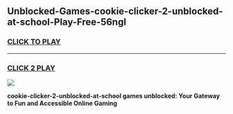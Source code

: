 
## Unblocked-Games-cookie-clicker-2-unblocked-at-school-Play-Free-56ngl
<h3>
<a href="https://premium76.site?title=cookie-clicker-2-unblocked-at-school&ref=20M">CLICK TO PLAY</a></h3>
<hr>

<h3>
<a href="https://premium76.site?title=cookie-clicker-2-unblocked-at-school&ref=20M">CLICK 2 PLAY</a>
  
</h3>

<a href="https://premium76.site?title=cookie-clicker-2-unblocked-at-school&ref=19M"><img src="https://clearcache.store/games.png"></a>


**cookie-clicker-2-unblocked-at-school games unblocked: Your Gateway to Fun and Accessible Online Gaming**

